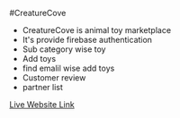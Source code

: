 #CreatureCove 
* CreatureCove is  animal toy marketplace
* It's provide firebase authentication
* Sub category wise toy 
* Add toys 
* find emalil wise add toys
* Customer review
* partner list

[Live Website Link](creaturecove-client.web.app)
